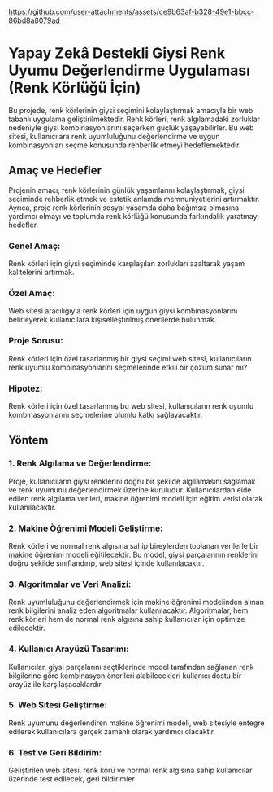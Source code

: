 https://github.com/user-attachments/assets/ce9b63af-b328-49e1-bbcc-86bd8a8079ad

# Yapay Zekâ Destekli Giysi Renk Uyumu Değerlendirme Uygulaması (Renk Körlüğü İçin)

Bu projede, renk körlerinin giysi seçimini kolaylaştırmak amacıyla bir web tabanlı uygulama geliştirilmektedir. Renk körleri, renk algılamadaki zorluklar nedeniyle giysi kombinasyonlarını seçerken güçlük yaşayabilirler. Bu web sitesi, kullanıcılara renk uyumluluğunu değerlendirme ve uygun kombinasyonları seçme konusunda rehberlik etmeyi hedeflemektedir.

## Amaç ve Hedefler

Projenin amacı, renk körlerinin günlük yaşamlarını kolaylaştırmak, giysi seçiminde rehberlik etmek ve estetik anlamda memnuniyetlerini artırmaktır. Ayrıca, proje renk körlerinin sosyal yaşamda daha bağımsız olmasına yardımcı olmayı ve toplumda renk körlüğü konusunda farkındalık yaratmayı hedefler.

### Genel Amaç:
Renk körleri için giysi seçiminde karşılaşılan zorlukları azaltarak yaşam kalitelerini artırmak.

### Özel Amaç:
Web sitesi aracılığıyla renk körleri için uygun giysi kombinasyonlarını belirleyerek kullanıcılara kişiselleştirilmiş önerilerde bulunmak.

### Proje Sorusu:
Renk körleri için özel tasarlanmış bir giysi seçimi web sitesi, kullanıcıların renk uyumlu kombinasyonlarını seçmelerinde etkili bir çözüm sunar mı?

### Hipotez:
Renk körleri için özel tasarlanmış bu web sitesi, kullanıcıların renk uyumlu kombinasyonlarını seçmelerine olumlu katkı sağlayacaktır.

## Yöntem

### 1. Renk Algılama ve Değerlendirme:
Proje, kullanıcıların giysi renklerini doğru bir şekilde algılamasını sağlamak ve renk uyumunu değerlendirmek üzerine kuruludur. Kullanıcılardan elde edilen renk algılama verileri, makine öğrenimi modeli için eğitim verisi olarak kullanılacaktır.

### 2. Makine Öğrenimi Modeli Geliştirme:
Renk körleri ve normal renk algısına sahip bireylerden toplanan verilerle bir makine öğrenimi modeli eğitilecektir. Bu model, giysi parçalarının renklerini doğru şekilde sınıflandırıp, web sitesi içinde kullanılacaktır.

### 3. Algoritmalar ve Veri Analizi:
Renk uyumluluğunu değerlendirmek için makine öğrenimi modelinden alınan renk bilgilerini analiz eden algoritmalar kullanılacaktır. Algoritmalar, hem renk körleri hem de normal renk algısına sahip kullanıcılar için optimize edilecektir.

### 4. Kullanıcı Arayüzü Tasarımı:
Kullanıcılar, giysi parçalarını seçtiklerinde model tarafından sağlanan renk bilgilerine göre kombinasyon önerileri alabilecekleri kullanıcı dostu bir arayüz ile karşılaşacaklardır.

### 5. Web Sitesi Geliştirme:
Renk uyumunu değerlendiren makine öğrenimi modeli, web sitesiyle entegre edilerek kullanıcılara gerçek zamanlı olarak yardımcı olacaktır.

### 6. Test ve Geri Bildirim:
Geliştirilen web sitesi, renk körü ve normal renk algısına sahip kullanıcılar üzerinde test edilecek, geri bildirimler

